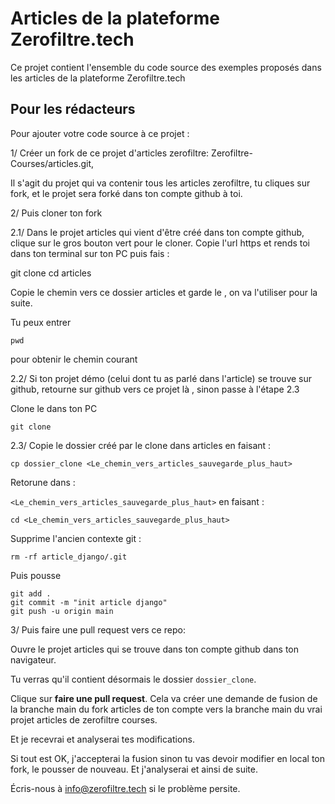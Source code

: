 # Articles de la plateforme Zerofiltre.tech

Ce projet contient l'ensemble du code source des exemples proposés dans les articles de la plateforme Zerofiltre.tech


## Pour les rédacteurs

Pour ajouter votre code source à ce projet :

1/ Créer un fork de ce projet d'articles zerofiltre:  Zerofiltre-Courses/articles.git, 

 Il s'agit du projet qui va contenir tous les articles zerofiltre, tu cliques sur fork, et le projet sera forké dans ton compte github à toi.


2/ Puis cloner ton fork

 2.1/ Dans le projet articles qui vient d'être créé dans ton compte github, clique sur le gros bouton vert pour le cloner.
Copie l'url https et rends toi dans ton terminal sur ton PC puis fais :

git clone
cd articles 

Copie le chemin vers ce dossier articles et garde le , on va l'utiliser pour la suite.

Tu peux entrer 
```
pwd
```

 pour obtenir le chemin courant


2.2/ Si ton projet démo (celui dont tu as parlé dans l'article) se trouve sur github, retourne sur github vers ce projet là , sinon passe à l'étape 2.3

Clone le dans ton PC 
```
git clone
```


2.3/ Copie le dossier créé par le clone dans articles en faisant : 

```
cp dossier_clone <Le_chemin_vers_articles_sauvegarde_plus_haut>
```

Retorune dans  :

`<Le_chemin_vers_articles_sauvegarde_plus_haut>` en faisant : 

```
cd <Le_chemin_vers_articles_sauvegarde_plus_haut>
```

Supprime l'ancien contexte git : 
```
rm -rf article_django/.git
```

Puis pousse 

```
git add . 
git commit -m "init article django"
git push -u origin main

```

3/ Puis faire une pull request vers ce repo: 

Ouvre  le projet articles qui se trouve dans ton compte github dans ton navigateur. 

Tu verras qu'il contient désormais le dossier `dossier_clone`. 

Clique sur **faire une pull request**. Cela va créer une demande de fusion de la branche main du fork articles de ton compte  vers la branche main du vrai projet articles de zerofiltre courses.

Et je recevrai et analyserai tes modifications. 

Si tout est OK, j'accepterai la fusion sinon tu vas devoir modifier en local ton fork, le pousser de nouveau. Et j'analyserai et ainsi de suite.

Écris-nous à info@zerofiltre.tech si le problème persite.

